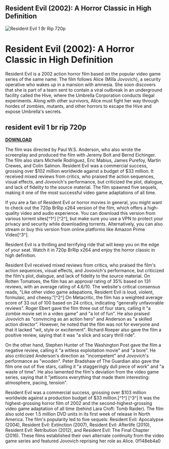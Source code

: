 ## Resident Evil (2002): A Horror Classic in High Definition

 
![Resident Evil 1 Br Rip 720p](https://i.ytimg.com/vi/eDMjVARsCOk/maxresdefault.jpg)

 
# Resident Evil (2002): A Horror Classic in High Definition
 
Resident Evil is a 2002 action horror film based on the popular video game series of the same name. The film follows Alice (Milla Jovovich), a security operative who wakes up in a mansion with amnesia. She soon discovers that she is part of a team sent to contain a viral outbreak in an underground facility called the Hive, where the Umbrella Corporation conducts illegal experiments. Along with other survivors, Alice must fight her way through hordes of zombies, mutants, and other horrors to escape the Hive and expose Umbrella's secrets.
 
## resident evil 1 br rip 720p


[**DOWNLOAD**](https://www.google.com/url?q=https%3A%2F%2Furllie.com%2F2tKGtV&sa=D&sntz=1&usg=AOvVaw21YAzhsWKGML0R39BVjtlu)

 
The film was directed by Paul W.S. Anderson, who also wrote the screenplay and produced the film with Jeremy Bolt and Bernd Eichinger. The film also stars Michelle Rodriguez, Eric Mabius, James Purefoy, Martin Crewes, and Colin Salmon. Resident Evil was a commercial success, grossing over $102 million worldwide against a budget of $33 million. It received mixed reviews from critics, who praised the action sequences, visual effects, and Jovovich's performance, but criticized the plot, dialogue, and lack of fidelity to the source material. The film spawned five sequels, making it one of the most successful video game adaptations of all time.
 
If you are a fan of Resident Evil or horror movies in general, you might want to check out the 720p BrRip x264 version of the film, which offers a high-quality video and audio experience. You can download this version from various torrent sites[^1^] [^2^], but make sure you use a VPN to protect your privacy and security while downloading torrents. Alternatively, you can also stream or buy this version from online platforms like Amazon Prime Video[^3^].
 
Resident Evil is a thrilling and terrifying ride that will keep you on the edge of your seat. Watch it in 720p BrRip x264 and enjoy the horror classic in high definition.
  
Resident Evil received mixed reviews from critics, who praised the film's action sequences, visual effects, and Jovovich's performance, but criticized the film's plot, dialogue, and lack of fidelity to the source material. On Rotten Tomatoes, the film has an approval rating of 35% based on 131 reviews, with an average rating of 4.6/10. The website's critical consensus reads, \"Like other video game adapations, Resident Evil is loud, violent, formulaic, and cheesy.\"[^2^] On Metacritic, the film has a weighted average score of 33 out of 100 based on 24 critics, indicating \"generally unfavorable reviews\". Roger Ebert gave the film three out of four stars, calling it \"a zombie movie set in a video game\" and \"a lot of fun\". He also praised Jovovich as \"convincing as an action hero\" and Anderson as \"a skilled action director\". However, he noted that the film was not for everyone and that it lacked \"wit, style or excitement\". Richard Roeper also gave the film a positive review, saying that it was \"a slick and scary thrill ride\".
 
On the other hand, Stephen Hunter of The Washington Post gave the film a negative review, calling it \"a witless exploitation movie\" and \"a bore\". He also criticized Anderson's direction as \"incompetent\" and Jovovich's performance as \"wooden\". Peter Bradshaw of The Guardian also gave the film one out of five stars, calling it \"a staggeringly dull piece of work\" and \"a waste of time\". He also lamented the film's deviation from the video game series, saying that it \"jettisons everything that made them interesting: atmosphere, pacing, tension\".
 
Resident Evil was a commercial success, grossing over $103 million worldwide against a production budget of $33 million.[^1^] [^3^] It was the highest-grossing horror film of 2002 and the second-highest-grossing video game adaptation of all time (behind Lara Croft: Tomb Raider). The film also sold over 1.5 million DVD units in its first week of release in North America. The film's popularity led to five sequels: Resident Evil: Apocalypse (2004), Resident Evil: Extinction (2007), Resident Evil: Afterlife (2010), Resident Evil: Retribution (2012), and Resident Evil: The Final Chapter (2016). These films established their own alternate continuity from the video game series and featured Jovovich reprising her role as Alice.
 0f148eb4a0
